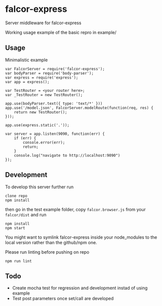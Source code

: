 # falcor-express
Server middleware for falcor-express

Working usage example of the basic repro in example/

## Usage
Minimalistic example

```
var FalcorServer = require('falcor-express');
var bodyParser = require('body-parser');
var express = require('express');
var app = express();

var TestRouter = <your router here>;
var _TestRouter = new TestRouter();

app.use(bodyParser.text({ type: 'text/*' }))
app.use('/model.json', FalcorServer.modelRoute(function(req, res) {
    return new TestRouter();
}));

app.use(express.static('.'));

var server = app.listen(9090, function(err) {
    if (err) {
        console.error(err);
        return;
    }
    console.log("navigate to http://localhost:9090")
});

```

## Development
To develop this server further run
```
clone repo
npm install
```
then go in the test example folder, copy ``falcor.browser.js`` from your ``falcor/dist`` and run
```
npm install
npm start
```
You might want to symlink falcor-express inside your node_modules to the local version rather than the github/npm one.

Please run linting before pushing on repo
```
npm run lint
```

## Todo
 * Create mocha test for regression and development instad of using example  
 * Test post parameters once set/call are developed  
 